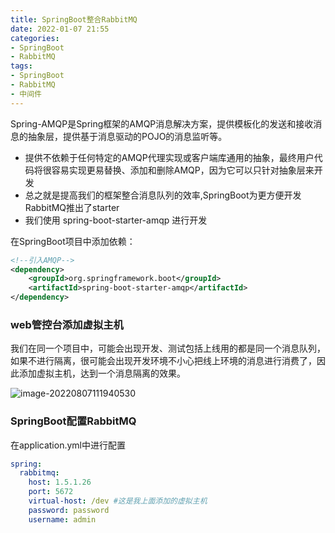 ```yaml
---
title: SpringBoot整合RabbitMQ
date: 2022-01-07 21:55
categories:
- SpringBoot
- RabbitMQ
tags:
- SpringBoot
- RabbitMQ
- 中间件
---
```


Spring-AMQP是Spring框架的AMQP消息解决方案，提供模板化的发送和接收消息的抽象层，提供基于消息驱动的POJO的消息监听等。
<!-- more -->

- 提供不依赖于任何特定的AMQP代理实现或客户端库通用的抽象，最终用户代码将很容易实现更易替换、添加和删除AMQP，因为它可以只针对抽象层来开发
- 总之就是提高我们的框架整合消息队列的效率,SpringBoot为更方便开发RabbitMQ推出了starter
- 我们使用 spring-boot-starter-amqp 进行开发

在SpringBoot项目中添加依赖：

```xml
<!--引入AMQP-->
<dependency>
    <groupId>org.springframework.boot</groupId>
    <artifactId>spring-boot-starter-amqp</artifactId>
</dependency>
```

### web管控台添加虚拟主机

我们在同一个项目中，可能会出现开发、测试包括上线用的都是同一个消息队列，如果不进行隔离，很可能会出现开发环境不小心把线上环境的消息进行消费了，因此添加虚拟主机，达到一个消息隔离的效果。

![image-20220807111940530](https://student-xk857.oss-cn-shanghai.aliyuncs.com/typora/2022/07/image-20220807111940530.png)





### SpringBoot配置RabbitMQ

在application.yml中进行配置

```yaml
spring:
  rabbitmq:
    host: 1.5.1.26
    port: 5672
    virtual-host: /dev #这是我上面添加的虚拟主机
    password: password
    username: admin
```


